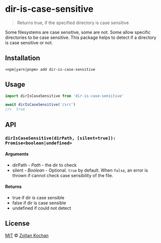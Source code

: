 # dir-is-case-sensitive

> Returns true, if the specified directory is case sensitive

Some filesystems are case sensitive, some are not. Some allow
specific directories to be case sensitive. This package helps
to detect if a directory is case sensitive or not.

## Installation

```
<npm|yarn|pnpm> add dir-is-case-sensitive
```

## Usage

```ts
import dirIsCaseSensitive from 'dir-is-case-sensitive'

await dirIsCaseSensitive('/src')
//>  true
```

## API

### `dirIsCaseSensitive(dirPath, [silent=true]): Promise<boolean|undefined>`

#### Arguments

* dirPath - *Path* - the dir to check
* silent - *Boolean* - Optional. `true` by default. When `false`, an error is thrown if cannot check case sensibility of the file.

#### Returns

* true if dir is case sensible
* false if dir is case sensible
* undefined if could not detect

## License

[MIT](LICENSE) © [Zoltan Kochan](https://www.kochan.io)
